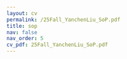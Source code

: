 ```yaml
---
layout: cv
permalink: /25Fall_YanchenLiu_SoP.pdf
title: sop
nav: false
nav_order: 5
cv_pdf: 25Fall_YanchenLiu_SoP.pdf
---
```

